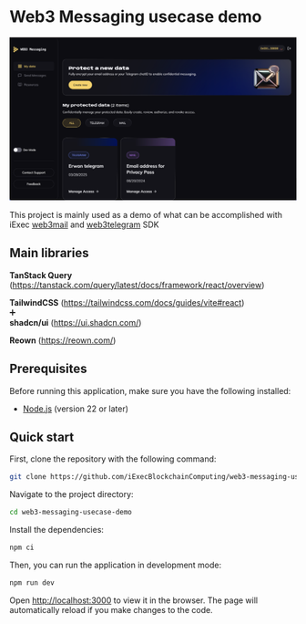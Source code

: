 # Web3 Messaging usecase demo

![Screenshot](screenshot.png)

This project is mainly used as a demo of what can be accomplished with iExec [web3mail](https://tools.docs.iex.ec/tools/web3mail) and [web3telegram](https://tools.docs.iex.ec/tools/web3telegram) SDK

## Main libraries

**TanStack Query** (https://tanstack.com/query/latest/docs/framework/react/overview)

**TailwindCSS** (https://tailwindcss.com/docs/guides/vite#react)  
➕  
**shadcn/ui**  (https://ui.shadcn.com/)

**Reown** (https://reown.com/)

## Prerequisites

Before running this application, make sure you have the following installed:

- [Node.js](https://nodejs.org/) (version 22 or later)

## Quick start

First, clone the repository with the following command:

```bash
git clone https://github.com/iExecBlockchainComputing/web3-messaging-usecase-demo
```

Navigate to the project directory:

```bash
cd web3-messaging-usecase-demo
```

Install the dependencies:

```bash
npm ci
```

Then, you can run the application in development mode:

```bash
npm run dev
```

Open [http://localhost:3000](http://localhost:5173) to view it in the browser. The page will automatically reload if you make changes to the code.
